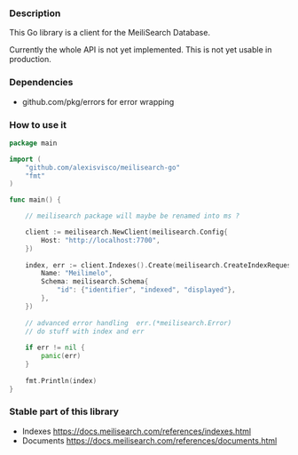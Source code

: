 ### Description

This Go library is a client for the MeiliSearch Database. 

Currently the whole API is not yet implemented. This is not yet usable in production.

### Dependencies

- github.com/pkg/errors for error wrapping

### How to use it

```go
package main

import (
    "github.com/alexisvisco/meilisearch-go"
    "fmt"
)

func main() {

    // meilisearch package will maybe be renamed into ms ?

    client := meilisearch.NewClient(meilisearch.Config{
        Host: "http://localhost:7700",
    })
    
    index, err := client.Indexes().Create(meilisearch.CreateIndexRequest{
        Name: "Meilimelo",
        Schema: meilisearch.Schema{
            "id": {"identifier", "indexed", "displayed"},
        },
    })
    
    // advanced error handling  err.(*meilisearch.Error)
    // do stuff with index and err
    
    if err != nil {
        panic(err)
    }
    
    fmt.Println(index)
}
```

### Stable part of this library

- Indexes https://docs.meilisearch.com/references/indexes.html 
- Documents https://docs.meilisearch.com/references/documents.html 
